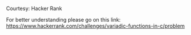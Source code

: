 Courtesy: Hacker Rank


For better understanding please go on this link: https://www.hackerrank.com/challenges/variadic-functions-in-c/problem

